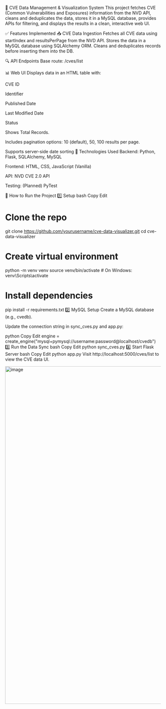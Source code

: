 🔐 CVE Data Management & Visualization System
This project fetches CVE (Common Vulnerabilities and Exposures) information from the NVD API, cleans and deduplicates the data, stores it in a MySQL database, provides APIs for filtering, and displays the results in a clean, interactive web UI.

✅ Features Implemented
📥 CVE Data Ingestion
          Fetches all CVE data using startIndex and resultsPerPage from the NVD API.
          Stores the data in a MySQL database using SQLAlchemy ORM.
          Cleans and deduplicates records before inserting them into the DB.

🔍 API Endpoints
  Base route: /cves/list

📊 Web UI
  Displays data in an HTML table with:

CVE ID

  Identifier

  Published Date

  Last Modified Date

  Status

  Shows Total Records.

Includes pagination options: 10 (default), 50, 100 results per page.

Supports server-side date sorting
🔄 Technologies Used
Backend: Python, Flask, SQLAlchemy, MySQL

Frontend: HTML, CSS, JavaScript (Vanilla)

API: NVD CVE 2.0 API

Testing: (Planned) PyTest

🚀 How to Run the Project
1️⃣ Setup
bash
Copy
Edit
# Clone the repo
git clone https://github.com/yourusername/cve-data-visualizer.git
cd cve-data-visualizer

# Create virtual environment
python -m venv venv
source venv/bin/activate  # On Windows: venv\Scripts\activate

# Install dependencies
pip install -r requirements.txt
2️⃣ MySQL Setup
Create a MySQL database (e.g., cvedb).

Update the connection string in sync_cves.py and app.py:

python
Copy
Edit
engine = create_engine("mysql+pymysql://username:password@localhost/cvedb")
3️⃣ Run the Data Sync
bash
Copy
Edit
python sync_cves.py
4️⃣ Start Flask Server
bash
Copy
Edit
python app.py
Visit http://localhost:5000/cves/list to view the CVE data UI.

<img width="1847" height="1089" alt="image" src="https://github.com/user-attachments/assets/3b51ca25-ef52-48a9-a646-81ca954223f0" />



